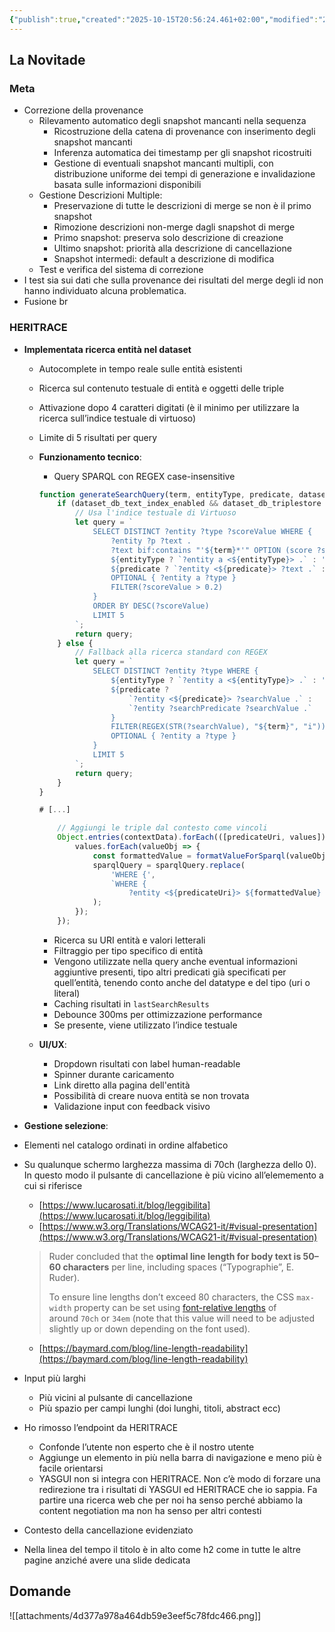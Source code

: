 ```yaml
---
{"publish":true,"created":"2025-10-15T20:56:24.461+02:00","modified":"2025-10-15T20:56:24.463+02:00","cssclasses":""}
---
```



## La Novitade

### Meta

- Correzione della provenance
    - Rilevamento automatico degli snapshot mancanti nella sequenza
        - Ricostruzione della catena di provenance con inserimento degli snapshot mancanti
        - Inferenza automatica dei timestamp per gli snapshot ricostruiti
        - Gestione di eventuali snapshot mancanti multipli, con distribuzione uniforme dei tempi di generazione e invalidazione basata sulle informazioni disponibili
    - Gestione Descrizioni Multiple:
        - Preservazione di tutte le descrizioni di merge se non è il primo snapshot
        - Rimozione descrizioni non-merge dagli snapshot di merge
        - Primo snapshot: preserva solo descrizione di creazione
        - Ultimo snapshot: priorità alla descrizione di cancellazione
        - Snapshot intermedi: default a descrizione di modifica
    - Test e verifica del sistema di correzione
- I test sia sui dati che sulla provenance dei risultati del merge degli id non hanno individuato alcuna problematica.
- Fusione br

### HERITRACE

- **Implementata ricerca entità nel dataset**
    - Autocomplete in tempo reale sulle entità esistenti
    - Ricerca sul contenuto testuale di entità e oggetti delle triple
    - Attivazione dopo 4 caratteri digitati (è il minimo per utilizzare la ricerca sull’indice testuale di virtuoso)
    - Limite di 5 risultati per query
    - **Funzionamento tecnico**:
        - Query SPARQL con REGEX case-insensitive
        
        ```javascript
        function generateSearchQuery(term, entityType, predicate, dataset_db_triplestore, dataset_db_text_index_enabled) {
            if (dataset_db_text_index_enabled && dataset_db_triplestore === 'virtuoso') {
                // Usa l'indice testuale di Virtuoso
                let query = `
                    SELECT DISTINCT ?entity ?type ?scoreValue WHERE {
                        ?entity ?p ?text .
                        ?text bif:contains "'${term}*'" OPTION (score ?scoreValue) .
                        ${entityType ? `?entity a <${entityType}> .` : ''}
                        ${predicate ? `?entity <${predicate}> ?text .` : ''}
                        OPTIONAL { ?entity a ?type }
                        FILTER(?scoreValue > 0.2)
                    }
                    ORDER BY DESC(?scoreValue)
                    LIMIT 5
                `;
                return query;
            } else {
                // Fallback alla ricerca standard con REGEX
                let query = `
                    SELECT DISTINCT ?entity ?type WHERE {
                        ${entityType ? `?entity a <${entityType}> .` : ''}
                        ${predicate ? 
                            `?entity <${predicate}> ?searchValue .` :
                            `?entity ?searchPredicate ?searchValue .`
                        }
                        FILTER(REGEX(STR(?searchValue), "${term}", "i"))
                        OPTIONAL { ?entity a ?type }
                    } 
                    LIMIT 5
                `;
                return query;
            }
        }
        
        # [...]
        
            // Aggiungi le triple dal contesto come vincoli
            Object.entries(contextData).forEach(([predicateUri, values]) => {
                values.forEach(valueObj => {
                    const formattedValue = formatValueForSparql(valueObj);
                    sparqlQuery = sparqlQuery.replace(
                        'WHERE {',
                        `WHERE {
                            ?entity <${predicateUri}> ${formattedValue} .`
                    );
                });
            });
        
        ```
        
        - Ricerca su URI entità e valori letterali
        - Filtraggio per tipo specifico di entità
        - Vengono utilizzate nella query anche eventual informazioni aggiuntive presenti, tipo altri predicati già specificati per quell’entità, tenendo conto anche del datatype e del tipo (uri o literal)
        - Caching risultati in `lastSearchResults`
        - Debounce 300ms per ottimizzazione performance
        - Se presente, viene utilizzato l’indice testuale
    - **UI/UX**:
        - Dropdown risultati con label human-readable
        - Spinner durante caricamento
        - Link diretto alla pagina dell'entità
        - Possibilità di creare nuova entità se non trovata
        - Validazione input con feedback visivo
- **Gestione selezione**:
- Elementi nel catalogo ordinati in ordine alfabetico
- Su qualunque schermo larghezza massima di 70ch (larghezza dello 0). In questo modo il pulsante di cancellazione è più vicino all’elememento a cui si riferisce
    - [https://www.lucarosati.it/blog/leggibilita](https://www.lucarosati.it/blog/leggibilita)
    - [https://www.w3.org/Translations/WCAG21-it/#visual-presentation](https://www.w3.org/Translations/WCAG21-it/#visual-presentation)
    
    > Ruder concluded that the **optimal line length for body text is 50–60 characters** per line, including spaces (“Typographie”, E. Ruder).
    > 
    > 
    > To ensure line lengths don’t exceed 80 characters, the CSS `max-width` property can be set using [font-relative lengths](https://developer.mozilla.org/en-US/docs/Web/CSS/length) of around `70ch` or `34em` (note that this value will need to be adjusted slightly up or down depending on the font used).
    > 
    - [https://baymard.com/blog/line-length-readability](https://baymard.com/blog/line-length-readability)
- Input più larghi
    - Più vicini al pulsante di cancellazione
    - Più spazio per campi lunghi (doi lunghi, titoli, abstract ecc)
- Ho rimosso l’endpoint da HERITRACE
    - Confonde l’utente non esperto che è il nostro utente
    - Aggiunge un elemento in più nella barra di navigazione e meno più è facile orientarsi
    - YASGUI non si integra con HERITRACE. Non c’è modo di forzare una redirezione tra i risultati di YASGUI ed HERITRACE che io sappia. Fa partire una ricerca web che per noi ha senso perché abbiamo la content negotiation ma non ha senso per altri contesti
- Contesto della cancellazione evidenziato
- Nella linea del tempo il titolo è in alto come h2 come in tutte le altre pagine anziché avere una slide dedicata

## Domande

![[attachments/4d377a978a464db59e3eef5c78fdc466.png]]